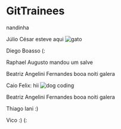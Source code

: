 # GitTrainees
nandinha
  
Júlio César esteve aqui  ![gato](https://i.imgur.com/ZIvW4ZR.png)

Diego Boasso (:

Raphael Augusto mandou um salve

Beatriz Angelini Fernandes booa noiti galera

Caio Felix: hii ![dog coding](https://i.imgur.com/rLKSXwz.png)

Beatriz Angelini Fernandes booa noiti galera 

Thiago Iani :) 

Vico :) (: 
